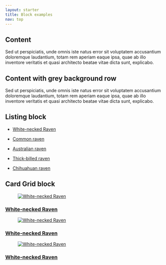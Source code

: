 ```yaml
---
layout: starter
title: Block examples
nav: top
---
```

<div class="u-block u-block--white u-block--s">
    <div class="b-content">
        <h2>Content</h2>
        <p>Sed ut perspiciatis, unde omnis iste natus error sit voluptatem accusantium doloremque laudantium, totam rem aperiam eaque ipsa, quae ab illo inventore veritatis et quasi architecto beatae vitae dicta sunt, explicabo.</p>
    </div>
</div>
<div class="u-block u-block--grey u-block--s">
    <div class="b-content">
        <h2>Content with grey background row</h2>
        <p>Sed ut perspiciatis, unde omnis iste natus error sit voluptatem accusantium doloremque laudantium, totam rem aperiam eaque ipsa, quae ab illo inventore veritatis et quasi architecto beatae vitae dicta sunt, explicabo.</p>
    </div>
</div>
<section class="u-block u-block--s u-block--white">
    <h2>Listing block</h2>
    <div class="b-listing">
        <ul class="listing__list" itemscope itemtype="http://schema.org/ItemList">
            <li itemprop="item">
                <a href="https://en.wikipedia.org/wiki/White-necked_raven" itemprop="url">
                    <div class="listing__body" itemprop="name">
                        <p class="listing__title">White-necked Raven</p>
                    </div>
                </a>
            </li>
            <li itemprop="item">
                <a href="https://en.wikipedia.org/wiki/Common_raven" itemprop="url">
                    <div class="listing__body" itemprop="name">
                        <p class="listing__title">Common raven</p>
                    </div>
                </a>
            </li>
            <li itemprop="item">
                <a href="https://en.wikipedia.org/wiki/Australian_raven" itemprop="url">
                    <div class="listing__body" itemprop="name">
                        <p class="listing__title">Australian raven</p>
                    </div>
                </a>
            </li>
            <li itemprop="item">
                <a href="https://en.wikipedia.org/wiki/Thick-billed_raven" itemprop="url">
                    <div class="listing__body" itemprop="name">
                        <p class="listing__title">Thick-billed raven</p>
                    </div>
                </a>
            </li>
            <li itemprop="item">
                <a href="https://en.wikipedia.org/wiki/Chihuahuan_raven" itemprop="url">
                    <div class="listing__body" itemprop="name">
                        <p class="listing__title">Chihuahuan raven</p>
                    </div>
                </a>
            </li>
        </ul>
    </div>
</section>
<section class="u-block u-block--s u-block--grey">
    <h2 class="c-heading">Card Grid block</h2>
    <div class="b-cardgrid">
        <div class="u-grid u-grid--3">
            <article class="c-card" itemscope="" itemtype="http://schema.org/Article">
    <a href="https://en.wikipedia.org/wiki/White-necked_raven" itemprop="url">
        <figure class="card__figure" itemscope="" itemtype="http://schema.org/ImageObject">
            <img src="https://cu-raven.s3.amazonaws.com/assets/img/raven/img-1.jpg" alt="White-necked Raven" loading="lazy">
        </figure>
        <div class="card__body">
            <h3 class="card__title" itemprop="name">White-necked Raven</h3>
        </div>
    </a>
</article>

<article class="c-card" itemscope="" itemtype="http://schema.org/Article">
    <a href="https://en.wikipedia.org/wiki/White-necked_raven" itemprop="url">
        <figure class="card__figure" itemscope="" itemtype="http://schema.org/ImageObject">
            <img src="https://cu-raven.s3.amazonaws.com/assets/img/raven/img-1.jpg" alt="White-necked Raven" loading="lazy">
        </figure>
        <div class="card__body">
            <h3 class="card__title" itemprop="name">White-necked Raven</h3>
        </div>
    </a>
</article>

<article class="c-card" itemscope="" itemtype="http://schema.org/Article">
    <a href="https://en.wikipedia.org/wiki/White-necked_raven" itemprop="url">
        <figure class="card__figure" itemscope="" itemtype="http://schema.org/ImageObject">
            <img src="https://cu-raven.s3.amazonaws.com/assets/img/raven/img-1.jpg" alt="White-necked Raven" loading="lazy">
        </figure>
        <div class="card__body">
            <h3 class="card__title" itemprop="name">White-necked Raven</h3>
        </div>
    </a>
</article>

</div>
</div>
</section>
